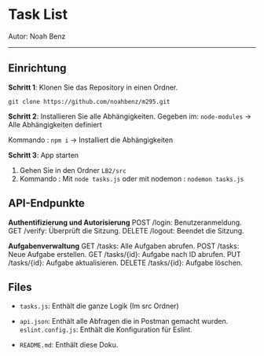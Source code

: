 # Task List

Autor: Noah Benz

---

## Einrichtung

**Schritt 1**: Klonen Sie das Repository in einen Ordner.

   ``` git clone https://github.com/noahbenz/m295.git ```

**Schritt 2**: Installieren Sie alle Abhängigkeiten.
Gegeben im:  ``` node-modules ``` -> Alle Abhängigkeiten definiert

Kommando : `` npm i `` -> Installiert die Abhängigkeiten

**Schritt 3**: App starten
1. Gehen Sie in den Ordner ``` LB2/src ```
2. Kommando : Mit ``` node tasks.js ``` oder mit nodemon : ``` nodemon tasks.js ```

## API-Endpunkte
**Authentifizierung und Autorisierung**
POST /login: Benutzeranmeldung.
GET /verify: Überprüft die Sitzung.
DELETE /logout: Beendet die Sitzung.

**Aufgabenverwaltung**
GET /tasks: Alle Aufgaben abrufen.
POST /tasks: Neue Aufgabe erstellen.
GET /tasks/{id}: Aufgabe nach ID abrufen.
PUT /tasks/{id}: Aufgabe aktualisieren.
DELETE /tasks/{id}: Aufgabe löschen.

## Files 
- ``` tasks.js ```: Enthält die ganze Logik (Im src Ordner)

- ``` api.json ```: Enthält alle Abfragen die in Postman gemacht wurden.
``` eslint.config.js ```: Enthält die Konfiguration für Eslint.

- ``` README.md ```: Enthält diese Doku.